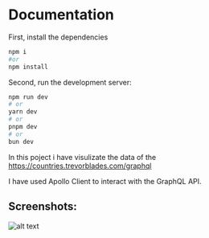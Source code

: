# Documentation

First, install the dependencies

```bash
npm i
#or
npm install
```

Second, run the development server:

```bash
npm run dev
# or
yarn dev
# or
pnpm dev
# or
bun dev
```

In this poject i have visulizate the data of the https://countries.trevorblades.com/graphql

I have used Apollo Client to interact with the GraphQL API.

## Screenshots:

![alt text](https://github.com/Krischal-Pote/blob/app_visulization/screenshot/data_visulazation.png)
